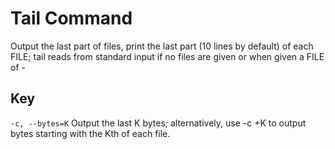# Tail Command

Output the last part of files, print the last part (10 lines by default) of each FILE; tail reads from standard input if no files are given or when given a FILE of -

## Key

  `-c, --bytes=K`
  Output the last K bytes; alternatively, use -c +K to output bytes starting with the Kth of each file.
